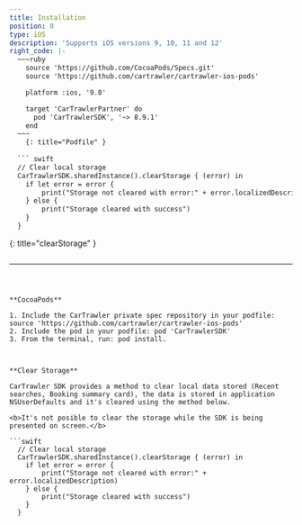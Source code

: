 ```yaml
---
title: Installation
position: 0
type: iOS
description: 'Supports iOS versions 9, 10, 11 and 12'
right_code: |-
  ~~~ruby
    source 'https://github.com/CocoaPods/Specs.git'
    source 'https://github.com/cartrawler/cartrawler-ios-pods'

    platform :ios, '9.0'

    target 'CarTrawlerPartner' do
      pod 'CarTrawlerSDK', '~> 8.9.1'
    end
  ~~~
    {: title="Podfile" }
  
  ``` swift
  // Clear local storage
  CarTrawlerSDK.sharedInstance().clearStorage { (error) in
    if let error = error {
        print("Storage not cleared with error:" + error.localizedDescription)
    } else {
        print("Storage cleared with success")
    }
  }
  ```
  {: title="clearStorage" }
  
  ```swift
  
  ```

---
```



**CocoaPods**

1. Include the CarTrawler private spec repository in your podfile: source 'https://github.com/cartrawler/cartrawler-ios-pods'
2. Include the pod in your podfile: pod 'CarTrawlerSDK'
3. From the terminal, run: pod install.



**Clear Storage**

CarTrawler SDK provides a method to clear local data stored (Recent searches, Booking summary card), the data is stored in application NSUserDefaults and it's cleared using the method below.

<b>It's not posible to clear the storage while the SDK is being presented on screen.</b>

```swift
  // Clear local storage
  CarTrawlerSDK.sharedInstance().clearStorage { (error) in
    if let error = error {
        print("Storage not cleared with error:" + error.localizedDescription)
    } else {
        print("Storage cleared with success")
    }
  }
```


